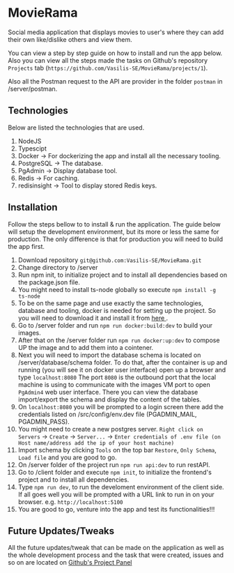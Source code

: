 # MovieRama

<p>
    Social media application that displays movies to user's where they 
    can add their own like/dislike others and view them. 
</p>

<p>
    You can view a step by step guide on how to install and run the app
    below. Also you can view all the steps made the tasks on Github's 
    repository <code>Projects</code> tab (<code>https://github.com/Vasilis-SE/MovieRama/projects/1</code>).
</p>

<p>
    Also all the Postman request to the API are provider in the folder <code>postman</code> in /server/postman.
</p>

## Technologies 

<p>
    Below are listed the technologies that are used.
</p>

<ol>
    <li> NodeJS </li>
    <li> Typescipt </li>
    <li> Docker -> For dockerizing the app and install all the necessary tooling. </li>
    <li> PostgreSQL -> The database. </li>
    <li> PgAdmin -> Display database tool. </li>
    <li> Redis -> For caching. </li>
    <li> redisinsight -> Tool to display stored Redis keys. </li>
</ol>

## Installation 

<p>
    Follow the steps bellow to to install & run the application. The guide below will setup the 
    development environment, but its more or less the same for production. The only difference
    is that for production you will need to build the app first.
</p>

<ol>
    <li> Download repository <code>git@github.com:Vasilis-SE/MovieRama.git</code> </li>
    <li> Change directory to /server </li>
    <li> 
        Run npm init, to initialize project and to install all dependencies 
        based on the package.json file.
    </li>
    <li> 
        You might need to install ts-node globally so execute 
        <code>npm install -g ts-node</code> 
    </li>
    <li> 
        To be on the same page and use exactly the same technologies, 
        database and tooling, docker is needed for setting up the project. 
        So you will need to download it and install it from 
        <a href="https://docs.docker.com/get-docker/"> here </a>.
    </li>
    <li> 
        Go to /server folder and run <code>npm run docker:build:dev</code> 
        to build your images.
    </li>
    <li> 
        After that on the /server folder run <code>npm run docker:up:dev</code> 
        to compose UP the image and to add them into a cointener.
    </li>
    <li> 
        Next you will need to import the database schema is located on 
        /server/database/schema folder. To do that, after the container is up and running
        (you will see it on docker user interface) open up a browser and type
        <code>localhost:8080</code> The port <code>8080</code> is the outbound
        port that the local machine is using to communicate with the images VM port
        to open <code>PgAdmin4</code> web user interface. There you can view the 
        database import/export the schema and display the content of the tables.
    </li>
    <li> 
        On <code>localhost:8080</code> you will be prompted to a login screen there 
        add the credentials listed on /src/config/env.dev file (PGADMIN_MAIL, PGADMIN_PASS).
    </li>
    <li> 
        You might need to create a new postgres server. <code>Right click on Servers</code>
        -> <code>Create</code> -> <code>Server...</code> -> 
        <code>Enter credentials of .env file (on Host name/address add the ip of your host machine)</code>
    </li>
    <li> 
        Import schema by clicking <code>Tools</code> on the top bar <code>Restore</code>,
        <code>Only Schema</code>, <code>Load file</code> and you are good to go.
    </li>
    <li> 
        On /server folder of the project run <code>npm run api:dev</code> to run restAPI.
    </li>
    <li> 
        Go to /client folder and execute <code>npm init</code>, to initialize the frontend's 
        project and to install all dependencies.
    </li>
    <li> 
        Type <code>npm run dev</code>, to run the develoment environment of the client side.
        If all goes well you will be prompted with a URL link to run in on your browser.
        e.g. <code>http://localhost:5100</code>
    </li>
    <li> 
        You are good to go, venture into the app and test its functionalities!!!
    </li>
</ol>

## Future Updates/Tweaks

<p>
    All the future updates/tweak that can be made on the application as well as the whole
    development process and the task that were created, issues and so on are located on
    <a href="https://github.com/Vasilis-SE/MovieRama/projects/1" target="_blank"> Github's Project Panel </a>
</p>
